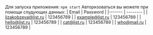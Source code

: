 Для запуска приложения:  `npm start`
Авторизоваться вы можете при помощи слудующих данных:
| Email  | Password |
|------- | -------- |
| lizakobzeva@list.ru | 123456789 |
| example@list.ru | 123456789 |
| hello@list.ru | 123456789 |
| cat@list.ru | 123456789 |
| who@mail.ru | 123456789 |
